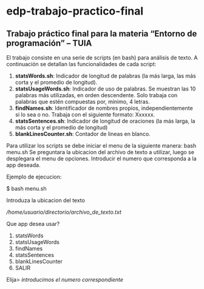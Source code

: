 # edp-trabajo-practico-final

## **Trabajo práctico final para la materia “Entorno de programación” – TUIA**

El trabajo consiste en una serie de scripts (en bash) para análisis de texto. A continuación se detallan las funcionalidades de cada script:

1. **statsWords.sh**: Indicador de longitud de palabras (la más larga, las más corta y el promedio de longitud).
2. **statsUsageWords.sh**: Indicador de uso de palabras. Se muestran las 10 palabras más utilizadas, en orden descendente. Solo trabaja con palabras que estén compuestas por, mínimo, 4 letras.
3. **findNames.sh**: Identificador de nombres propios, independientemente si lo sea o no. Trabaja con el siguiente formato: Xxxxxx.
4. **statsSentences.sh**: Indicador de longitud de oraciones (la más larga, la más corta y el promedio de longitud)
5. **blankLinesCounter.sh**: Contador de lineas en blanco.

Para utilizar los scripts se debe iniciar el menu de la siguiente manera:
bash menu.sh
Se preguntara la ubicacion del archivo de texto a utilizar, luego se desplegara el menu de opciones. Introducir el numero que corresponda a la app deseada.

Ejemplo de ejecucion:

$ bash menu.sh

Introduza la ubicacion del texto

*/home/usuario/directorio/archivo_de_texto.txt*

Que app desea usar?
1) statsWords
2) statsUsageWords
3) findNames
4) statsSentences
5) blankLinesCounter
6) SALIR

Elija> *introducimos el numero correspondiente*
